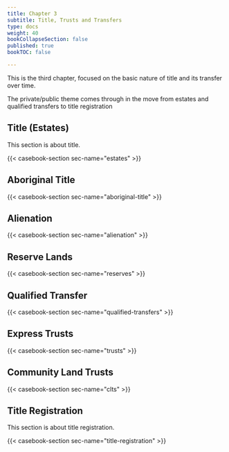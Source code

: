 ```yaml
---
title: Chapter 3
subtitle: Title, Trusts and Transfers
type: docs
weight: 40
bookCollapseSection: false
published: true
bookTOC: false

---
```


This is the third chapter, focused on the basic nature of title and its transfer over time.

The private/public theme comes through in the move from estates and qualified transfers to title registration

## Title (Estates)

This section is about title.

{{< casebook-section sec-name="estates" >}}

## Aboriginal Title

{{< casebook-section sec-name="aboriginal-title" >}}

## Alienation 

{{< casebook-section sec-name="alienation" >}}

## Reserve Lands 

{{< casebook-section sec-name="reserves" >}}

## Qualified Transfer

{{< casebook-section sec-name="qualified-transfers" >}}

## Express Trusts

{{< casebook-section sec-name="trusts" >}}

## Community Land Trusts

{{< casebook-section sec-name="clts" >}}

## Title Registration

This section is about title registration.

{{< casebook-section sec-name="title-registration" >}}